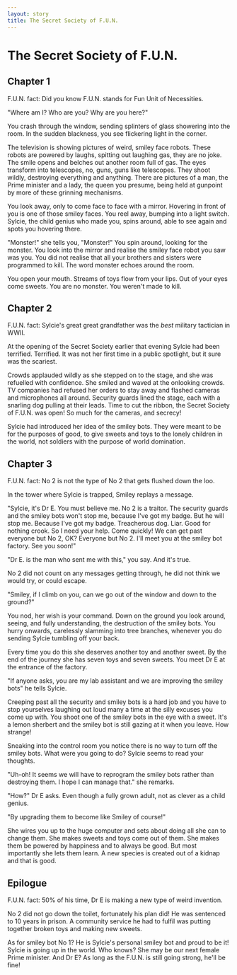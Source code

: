 ```yaml
---
layout: story
title: The Secret Society of F.U.N.
---
```


# The Secret Society of F.U.N.

## Chapter 1

F.U.N. fact: Did you know F.U.N. stands for Fun Unit of Necessities.

"Where am I? Who are you? Why are you here?"

You crash through the window, sending splinters of glass showering into the room. In the sudden blackness, you see flickering light in the corner.

The television is showing pictures of weird, smiley face robots. These robots are powered by laughs, spitting out laughing gas, they are no joke. The smile opens and belches out another room full of gas. The eyes transform into telescopes, no, guns, guns like telescopes. They shoot wildly, destroying everything and anything. There are pictures of a man, the Prime minister and a lady, the queen you presume, being held at gunpoint by more of these grinning mechanisms.

You look away, only to come face to face with a mirror. Hovering in front of you is one of those smiley faces. You reel away, bumping into a light switch. Sylcie, the child genius who made you, spins around, able to see again and spots you hovering there.

"Monster!" she tells you, "Monster!" You spin around, looking for the monster. You look into the mirror and realise the smiley face robot you saw was you. You did not realise that all your brothers and sisters were programmed to kill. The word monster echoes around the room.

You open your mouth. Streams of toys flow from your lips. Out of your eyes come sweets. You are no monster. You weren't made to kill.

## Chapter 2                                                    

F.U.N. fact: Sylcie's great great grandfather was the *best* military tactician in WWII.

At the opening of the Secret Society earlier that evening Sylcie had been terrified. Terrified. It was not her first time in a public spotlight, but it sure was the scariest.

Crowds applauded wildly as she stepped on to the stage, and she was refuelled with confidence. She smiled and waved at the onlooking crowds. TV companies had refused her orders to stay away and flashed cameras and microphones all around. Security guards lined the stage, each with a snarling dog pulling at their leads. Time to cut the ribbon, the Secret Society of F.U.N. was open! So much for the cameras, and secrecy!

Sylcie had introduced her idea of the smiley bots. They were meant to be for the purposes of good, to give sweets and toys to the lonely children in the world, not soldiers with the purpose of world domination.

## Chapter 3

F.U.N. fact: No 2 is not the type of No 2 that gets flushed down the loo.

In the tower where Sylcie is trapped, Smiley replays a message.

"Sylcie, it's Dr E. You must believe me. No 2 is a traitor. The security guards and the smiley bots won't stop me, because I've got my badge. But he will stop me. Because I've got my badge. Treacherous dog. Liar. Good for nothing crook. So I need your help. Come quickly! We can get past everyone but No 2, OK? Everyone but No 2. I'll meet you at the smiley bot factory. See you soon!"

"Dr E. is the man who sent me with this," you say. And it's true.

No 2 did not count on any messages getting through, he did not think we would try, or could escape.

"Smiley, if I climb on you, can we go out of the window and down to the ground?"

You nod, her wish is your command. Down on the ground you look around, seeing, and fully understanding, the destruction of the smiley bots. You hurry onwards, carelessly slamming into tree branches, whenever you do sending Sylcie tumbling off your back.

Every time you do this she deserves another toy and another sweet. By the end of the journey she has seven toys and seven sweets. You meet Dr E at the entrance of the factory.

"If anyone asks, you are my lab assistant and we are improving the smiley bots" he tells Sylcie.

Creeping past all the security and smiley bots is a hard job and you have to stop yourselves laughing out loud many a time at the silly excuses you come up with. You shoot one of the smiley bots in the eye with a sweet. It's a lemon sherbert and the smiley bot is still gazing at it when you leave. How strange!

Sneaking into the control room you notice there is no way to turn off the smiley bots. What were you going to do? Sylcie seems to read your thoughts.

"Uh-oh! It seems we will have to reprogram the smiley bots rather than destroying them. I hope I can manage that." she remarks.

"How?" Dr E asks. Even though a fully grown adult, not as clever as a child genius.

"By upgrading them to become like Smiley of course!"

She wires you up to the huge computer and sets about doing all she can to change them. She makes sweets and toys come out of them. She makes them be powered by happiness and to always be good. But most importantly she lets them learn. A new species is created out of a kidnap and that is good.

## Epilogue

F.U.N. fact: 50% of his time, Dr E is making a new type of weird invention.

No 2 did not go down the toilet, fortunately his plan did! He was sentenced to 10 years in prison. A community service he had to fulfil was putting together broken toys and making new sweets.

As for smiley bot No 1? He is Sylcie's personal smiley bot and proud to be it! Sylcie is going up in the world. Who knows? She may be our next female Prime minister. And Dr E? As long as the F.U.N. is still going strong, he'll be fine!